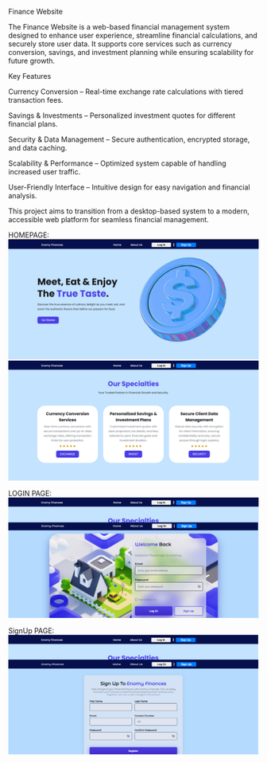 Finance Website

The Finance Website is a web-based financial management system designed to enhance user experience, streamline financial calculations, and securely store user data. It supports core services such as currency conversion, savings, and investment planning while ensuring scalability for future growth.

Key Features

Currency Conversion – Real-time exchange rate calculations with tiered transaction fees.

Savings & Investments – Personalized investment quotes for different financial plans.

Security & Data Management – Secure authentication, encrypted storage, and data caching.

Scalability & Performance – Optimized system capable of handling increased user traffic.

User-Friendly Interface – Intuitive design for easy navigation and financial analysis.

This project aims to transition from a desktop-based system to a modern, accessible web platform for seamless financial management.

HOMEPAGE:
![Finance Home](Finance/homepage.png)
![Finance Home](Finance/homepage1.png)

LOGIN PAGE:
![Finance Login](Finance/login.png)

SignUp PAGE:
![Finance SignUp](Finance/signin.png)

